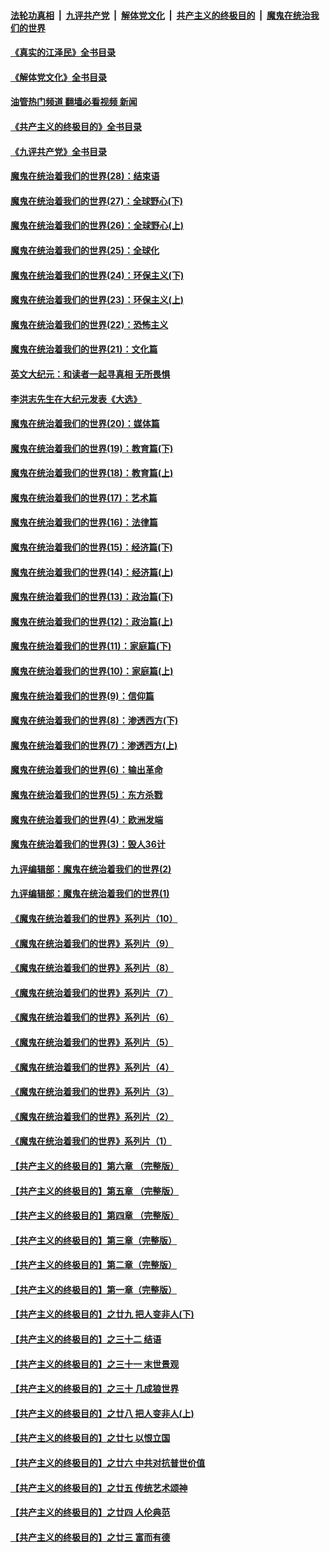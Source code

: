 ####  [法轮功真相](../../../../basic/blob/master/README.md?t=05130601) &nbsp;|&nbsp; [九评共产党](../../../../9ping.md/blob/master/README.md?t=05130601) &nbsp;|&nbsp; [解体党文化](../../../../jtdwh.md/blob/master/README.md?t=05130601)  &nbsp;|&nbsp; [共产主义的终极目的](../../../../gczydzjmd.md/blob/master/README.md?t=05130601) &nbsp;|&nbsp; [魔鬼在统治我们的世界](../../../../mgztzwmdsj.md/blob/master/README.md?t=05130601) 

#### [《真实的江泽民》全书目录](../pages/nsc422/n13721399.md?t=05130601) 

#### [《解体党文化》全书目录](../pages/nsc422/n13721157.md?t=05130601) 

#### [油管热门频道 翻墙必看视频 新闻](http://45.76.130.85:81/youtube.html?05130601)

#### [《共产主义的终极目的》全书目录](../pages/nsc422/n13721048.md?t=05130601) 

#### [《九评共产党》全书目录](../pages/nsc422/n13708085.md?t=05130601) 

#### [魔鬼在统治着我们的世界(28)：结束语](../pages/nsc422/n10936246.md?t=05130601) 

#### [魔鬼在统治着我们的世界(27)：全球野心(下)](../pages/nsc422/n10928319.md?t=05130601) 

#### [魔鬼在统治着我们的世界(26)：全球野心(上)](../pages/nsc422/n10900318.md?t=05130601) 

#### [魔鬼在统治着我们的世界(25)：全球化](../pages/nsc422/n10788205.md?t=05130601) 

#### [魔鬼在统治着我们的世界(24)：环保主义(下)](../pages/nsc422/n10695307.md?t=05130601) 

#### [魔鬼在统治着我们的世界(23)：环保主义(上)](../pages/nsc422/n10688613.md?t=05130601) 

#### [魔鬼在统治着我们的世界(22)：恐怖主义](../pages/nsc422/n10614727.md?t=05130601) 

#### [魔鬼在统治着我们的世界(21)：文化篇](../pages/nsc422/n10597706.md?t=05130601) 

#### [英文大纪元：和读者一起寻真相 无所畏惧](../pages/nsc422/n12542027.md?t=05130601) 

#### [李洪志先生在大纪元发表《大选》](../pages/nsc422/n12534746.md?t=05130601) 

#### [魔鬼在统治着我们的世界(20)：媒体篇](../pages/nsc422/n10586579.md?t=05130601) 

#### [魔鬼在统治着我们的世界(19)：教育篇(下)](../pages/nsc422/n10564808.md?t=05130601) 

#### [魔鬼在统治着我们的世界(18)：教育篇(上)](../pages/nsc422/n10526970.md?t=05130601) 

#### [魔鬼在统治着我们的世界(17)：艺术篇](../pages/nsc422/n10499093.md?t=05130601) 

#### [魔鬼在统治着我们的世界(16)：法律篇](../pages/nsc422/n10485969.md?t=05130601) 

#### [魔鬼在统治着我们的世界(15)：经济篇(下)](../pages/nsc422/n10469975.md?t=05130601) 

#### [魔鬼在统治着我们的世界(14)：经济篇(上)](../pages/nsc422/n10457370.md?t=05130601) 

#### [魔鬼在统治着我们的世界(13)：政治篇(下)](../pages/nsc422/n10448270.md?t=05130601) 

#### [魔鬼在统治着我们的世界(12)：政治篇(上)](../pages/nsc422/n10444576.md?t=05130601) 

#### [魔鬼在统治着我们的世界(11)：家庭篇(下)](../pages/nsc422/n10440961.md?t=05130601) 

#### [魔鬼在统治着我们的世界(10)：家庭篇(上)](../pages/nsc422/n10435448.md?t=05130601) 

#### [魔鬼在统治着我们的世界(9)：信仰篇](../pages/nsc422/n10432159.md?t=05130601) 

#### [魔鬼在统治着我们的世界(8)：渗透西方(下)](../pages/nsc422/n10429603.md?t=05130601) 

#### [魔鬼在统治着我们的世界(7)：渗透西方(上)](../pages/nsc422/n10426013.md?t=05130601) 

#### [魔鬼在统治着我们的世界(6)：输出革命](../pages/nsc422/n10421536.md?t=05130601) 

#### [魔鬼在统治着我们的世界(5)：东方杀戮](../pages/nsc422/n10417707.md?t=05130601) 

#### [魔鬼在统治着我们的世界(4)：欧洲发端](../pages/nsc422/n10414890.md?t=05130601) 

#### [魔鬼在统治着我们的世界(3)：毁人36计](../pages/nsc422/n10411583.md?t=05130601) 

#### [九评编辑部：魔鬼在统治着我们的世界(2)](../pages/nsc422/n10410036.md?t=05130601) 

#### [九评编辑部：魔鬼在统治着我们的世界(1)](../pages/nsc422/n10406825.md?t=05130601) 

#### [《魔鬼在统治着我们的世界》系列片（10）](../pages/nsc422/n12292670.md?t=05130601) 

#### [《魔鬼在统治着我们的世界》系列片（9）](../pages/nsc422/n12290859.md?t=05130601) 

#### [《魔鬼在统治着我们的世界》系列片（8）](../pages/nsc422/n12287445.md?t=05130601) 

#### [《魔鬼在统治着我们的世界》系列片（7）](../pages/nsc422/n12283425.md?t=05130601) 

#### [《魔鬼在统治着我们的世界》系列片（6）](../pages/nsc422/n12282314.md?t=05130601) 

#### [《魔鬼在统治着我们的世界》系列片（5）](../pages/nsc422/n12281419.md?t=05130601) 

#### [《魔鬼在统治着我们的世界》系列片（4）](../pages/nsc422/n12274024.md?t=05130601) 

#### [《魔鬼在统治着我们的世界》系列片（3）](../pages/nsc422/n12271322.md?t=05130601) 

#### [《魔鬼在统治着我们的世界》系列片（2）](../pages/nsc422/n12269049.md?t=05130601) 

#### [《魔鬼在统治着我们的世界》系列片（1）](../pages/nsc422/n12267575.md?t=05130601) 

#### [【共产主义的终极目的】第六章 （完整版）](../pages/nsc422/n11428913.md?t=05130601) 

#### [【共产主义的终极目的】第五章 （完整版）](../pages/nsc422/n11428912.md?t=05130601) 

#### [【共产主义的终极目的】第四章 （完整版）](../pages/nsc422/n11428907.md?t=05130601) 

#### [【共产主义的终极目的】第三章（完整版）](../pages/nsc422/n11428848.md?t=05130601) 

#### [【共产主义的终极目的】第二章（完整版）](../pages/nsc422/n11428831.md?t=05130601) 

#### [【共产主义的终极目的】第一章（完整版）](../pages/nsc422/n11417651.md?t=05130601) 

#### [【共产主义的终极目的】之廿九 把人变非人(下)](../pages/nsc422/n11344140.md?t=05130601) 

#### [【共产主义的终极目的】之三十二 结语](../pages/nsc422/n11360535.md?t=05130601) 

#### [【共产主义的终极目的】之三十一 末世景观](../pages/nsc422/n11351129.md?t=05130601) 

#### [【共产主义的终极目的】之三十 几成狼世界](../pages/nsc422/n11348280.md?t=05130601) 

#### [【共产主义的终极目的】之廿八 把人变非人(上)](../pages/nsc422/n11340492.md?t=05130601) 

#### [【共产主义的终极目的】之廿七 以恨立国](../pages/nsc422/n11336944.md?t=05130601) 

#### [【共产主义的终极目的】之廿六 中共对抗普世价值](../pages/nsc422/n11324785.md?t=05130601) 

#### [【共产主义的终极目的】之廿五 传统艺术颂神](../pages/nsc422/n11296396.md?t=05130601) 

#### [【共产主义的终极目的】之廿四 人伦典范](../pages/nsc422/n11296397.md?t=05130601) 

#### [【共产主义的终极目的】之廿三 富而有德](../pages/nsc422/n11283598.md?t=05130601) 

<img src='http://gfw-breaker.win/goodnews/indexes/nsc422.md' width='0px' height='0px'/>
